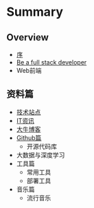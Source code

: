 # Summary

## Overview

* [序](README.md)
* [Be a full stack developer](be-a-full-stack-developer.md)
* Web前端

## 资料篇

* [技术站点](methods.md)
* [IT资讯](itzi-xun.md)
* [大牛博客](da-niu-bo-ke.md)
* [Github篇](githubpian.md)
  * 开源代码库
* 大数据与深度学习
* 工具篇
  * 常用工具
  * 部署工具
* 音乐篇
  * 流行音乐

